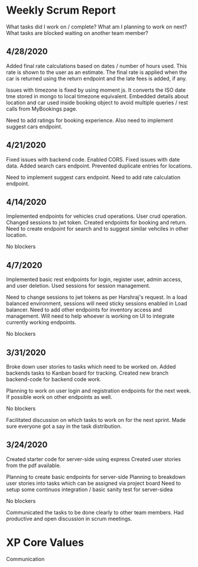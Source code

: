 # Weekly Scrum Report
What tasks did I work on / complete?
What am I planning to work on next?
What tasks are blocked waiting on another team member?


4/28/2020
---------
Added final rate calculations based on dates / number of hours used. This rate is shown to the user as an estimate.
The final rate is applied when the car is returned using the return endpoint and the late fees is added, if any.

Issues with timezone is fixed by using moment js. It converts the ISO date tme stored in mongo to local timezone equivalent.
Embedded details about location and car used inside booking object to avoid multiple queries / rest calls from MyBookings page.

Need to add ratings for booking experience. Also need to implement suggest cars endpoint.

4/21/2020
---------
Fixed issues with backend code. Enabled CORS. Fixed issues with date data.
Added search cars endpoint. Prevented duplicate entries for locations.

Need to implement suggest cars endpoint. Need to add rate calculation endpoint.

4/14/2020
---------
Implemented endpoints for vehicles crud operations. User crud operation.
Changed sessions to jwt token. Created endpoints for booking and return.
Need to create endpoint for search and to suggest similar vehciles in other location.

No blockers

4/7/2020
--------
Implemented basic rest endpoints for login, register user, admin access, 
and user deletion. Used sessions for session management.

Need to change sessions to jwt tokens as per Harshraj's request.
In a load balanced environment, sessions will need sticky sessions enabled in Load balancer.
Need to add other endpoints for inventory access and management.
Will need to help whoever is working on UI to integrate currently working endpoints.

No blockers

3/31/2020
---------
Broke down user stories to tasks which need to be worked on.
Added backends tasks to Kanban board for tracking.
Created new branch backend-code for backend code work.

Planning to work on user login and registration endpoints for the next week.
If possible work on other endpoints as well.

No blockers

Facilitated discussion on which tasks to work on for the next sprint. 
Made sure everyone got a say in the task distribution.

3/24/2020
---------
Created starter code for server-side using express
Created user stories from the pdf available.

Planning to create basic endpoints for server-side
Planning to breakdown user stories into tasks which can be assigned via project board
Need to setup some continuos integration / basic sanity test for server-sidea

No blockers

Communicated the tasks to be done clearly to other team members. Had productive and open discussion in scrum meetings.

# XP Core Values
Communication
